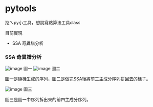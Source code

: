 # pytools

挖ㄟpy小工具，想說寫點算法工具class

目前實現
* SSA 奇異譜分析

### SSA 奇異譜分析
![image](https://github.com/afan0918/pytools/assets/70462625/97f4f07a-a473-422b-8f66-68bb120eac84)
圖一
![image](https://github.com/afan0918/pytools/assets/70462625/5e3eb820-da48-4cb8-a16e-0db728d4101b)
圖二

圖一是隨機生成的序列，圖二是做完SSA後將前三主成分序列拼回去的樣子。

![image](https://github.com/afan0918/pytools/assets/70462625/61c7d8c5-e3a8-4aa3-9428-84a04926798d)
圖三

圖三是圖一中序列拆出來的前四主成分序列。
